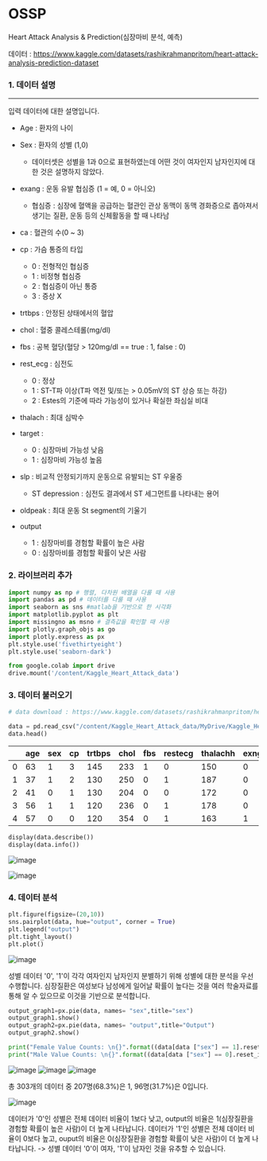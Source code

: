 # OSSP

Heart Attack Analysis & Prediction(심장마비 분석, 예측)

데이터 : https://www.kaggle.com/datasets/rashikrahmanpritom/heart-attack-analysis-prediction-dataset

### 1. 데이터 설명
---
입력 데이터에 대한 설명입니다.


- Age : 환자의 나이
- Sex : 환자의 성별 (1,0)
  - 데이터셋은 성별을 1과 0으로 표현하였는데 어떤 것이 여자인지 남자인지에 대한 것은 설명하지 않았다.
- exang : 운동 유발 협심증 (1 = 예, 0 = 아니오)
  - 협심증 : 심장에 혈액을 공급하는 혈관인 관상 동맥이 동맥 경화증으로 좁아져서 생기는 질환, 운동 등의 신체활동을 할 때 나타남
- ca : 혈관의 수(0 ~ 3)
- cp : 가슴 통증의 타입
  - 0 : 전형적인 협심증
  - 1 : 비정형 협심증
  - 2 : 협심증이 아닌 통증
  -  3 : 증상 X
- trtbps :  안정된 상태에서의 혈압
- chol : 혈중 콜레스테롤(mg/dl)
- fbs : 공복 혈당(혈당 > 120mg/dl == true : 1, false : 0)
- rest_ecg : 심전도
  - 0 : 정상 
  - 1 : ST-T파 이상(T파 역전 및/또는 > 0.05mV의 ST 상승 또는 하강)
  - 2 : Estes의 기준에 따라 가능성이 있거나 확실한 좌심실 비대
- thalach : 최대 심박수
- target : 
  - 0 : 심장마비 가능성 낮음 
  - 1 : 심장마비 가능성 높음
  
  
- slp : 비교적 안정되기까지 운동으로 유발되는 ST 우울증
  - ST depression : 심전도 결과에서 ST 세그먼트를 나타내는 용어
- oldpeak : 최대 운동 St segment의 기울기
- output
  - 1 : 심장마비를 경험할 확률이 높은 사람
  - 0 : 심장마비를 경험할 확률이 낮은 사람
### 2. 라이브러리 추가
``` python
import numpy as np # 행렬, 다차원 배열을 다룰 때 사용
import pandas as pd # 데이터를 다룰 때 사용
import seaborn as sns #matlab을 기반으로 한 시각화
import matplotlib.pyplot as plt
import missingno as msno # 결측값을 확인할 때 사용
import plotly.graph_objs as go
import plotly.express as px
plt.style.use('fivethirtyeight')
plt.style.use('seaborn-dark')

from google.colab import drive
drive.mount('/content/Kaggle_Heart_Attack_data')
```


### 3. 데이터 불러오기
``` python
# data download : https://www.kaggle.com/datasets/rashikrahmanpritom/heart-attack-analysis-prediction-dataset?resource=download

data = pd.read_csv("/content/Kaggle_Heart_Attack_data/MyDrive/Kaggle_Heart_Attack_data/heart.csv")
data.head()
```

|   |age|sex|cp|trtbps|chol|fbs|restecg|thalachh|exng|oldpeak|slp|caa|thall|output|
|-----|---|---|---|---|---|---|---|---|---|---|---|---|---|---|
|0|63|1|3|145|233|1|0|150|0|2.3|0|0|1|1|
|1|37|1|2|130|250|0|1|187|0|3.5|0|0|2|1|
|2|41|0|1|130|204|0|0|172|0|1.4|2|0|2|1|
|3|56|1|1|120|236|0|1|178|0|0.8|2|0|2|1|
|4|57|0|0|120|354|0|1|163|1|0.6|2|0|2|1|

``` python
display(data.describe())
display(data.info())
```
![image](https://user-images.githubusercontent.com/121947465/211258105-29443719-9c7d-4575-831d-8a498a8b6c7c.png)

![image](https://user-images.githubusercontent.com/121947465/211258133-92a8936d-66c1-43b3-837e-c9e4b1c2ebf0.png)


### 4. 데이터 분석
``` python
plt.figure(figsize=(20,10))
sns.pairplot(data, hue="output", corner = True)
plt.legend("output")
plt.tight_layout()
plt.plot()
```
![image](https://user-images.githubusercontent.com/121947465/211485170-ac80423a-7ed7-4d04-999a-935627099a9d.png)

성별 데이터 '0', '1'이 각각 여자인지 남자인지 분별하기 위해 성별에 대한 분석을 우선 수행합니다.
심장질환은 여성보다 남성에게 일어날 확률이 높다는 것을 여러 학술자료를 통해 알 수 있으므로 이것을 기반으로 분석합니다.

``` python
output_graph1=px.pie(data, names= "sex",title="sex")
output_graph1.show()
output_graph2=px.pie(data, names= "output",title="Output")
output_graph2.show()

print("Female Value Counts: \n{}".format((data[data ["sex"] == 1].reset_index())['output'].value_counts()))
print("Male Value Counts: \n{}".format((data[data ["sex"] == 0].reset_index())['output'].value_counts()))
```
![image](https://user-images.githubusercontent.com/121947465/211483715-cc422d5e-0ce5-4a44-b978-4db26065c62c.png)
![image](https://user-images.githubusercontent.com/121947465/211483886-83c72a42-779a-40cc-a216-d8b5975a8b4b.png)
![image](https://user-images.githubusercontent.com/121947465/211483995-fa740f72-7931-4d61-9c60-e447b7eadbe9.png)

총 303개의 데이터 중 207명(68.3%)은 1, 96명(31.7%)은 0입니다.

![image](https://user-images.githubusercontent.com/121947465/211488720-fbe2c6e2-a2a4-44b0-9287-daad5c73cdc0.png)

데이터가 '0'인 성별은 전체 데이터 비율이 1보다 낮고, output의 비율은 1(심장질환을 경험할 확률이 높은 사람)이 더 높게 나타납니다.
데이터가 '1'인 성별은 전체 데이터 비율이 0보다 높고, ouput의 비율은 0(심장질환을 경험할 확률이 낮은 사람)이 더 높게 나타납니다.
-> 성별 데이터 '0'이 여자, '1'이 남자인 것을 유추할 수 있습니다.
